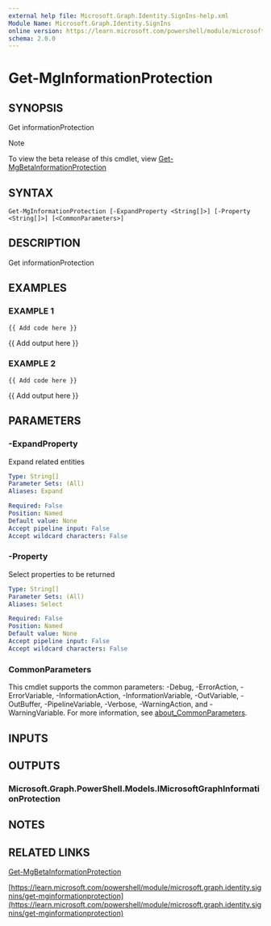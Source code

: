 ```yaml
---
external help file: Microsoft.Graph.Identity.SignIns-help.xml
Module Name: Microsoft.Graph.Identity.SignIns
online version: https://learn.microsoft.com/powershell/module/microsoft.graph.identity.signins/get-mginformationprotection
schema: 2.0.0
---
```


# Get-MgInformationProtection

## SYNOPSIS
Get informationProtection

> [!NOTE]
> To view the beta release of this cmdlet, view [Get-MgBetaInformationProtection](/powershell/module/Microsoft.Graph.Beta.Identity.SignIns/Get-MgBetaInformationProtection?view=graph-powershell-beta)

## SYNTAX

```
Get-MgInformationProtection [-ExpandProperty <String[]>] [-Property <String[]>] [<CommonParameters>]
```

## DESCRIPTION
Get informationProtection

## EXAMPLES

### EXAMPLE 1
```
{{ Add code here }}
```

{{ Add output here }}

### EXAMPLE 2
```
{{ Add code here }}
```

{{ Add output here }}

## PARAMETERS

### -ExpandProperty
Expand related entities

```yaml
Type: String[]
Parameter Sets: (All)
Aliases: Expand

Required: False
Position: Named
Default value: None
Accept pipeline input: False
Accept wildcard characters: False
```

### -Property
Select properties to be returned

```yaml
Type: String[]
Parameter Sets: (All)
Aliases: Select

Required: False
Position: Named
Default value: None
Accept pipeline input: False
Accept wildcard characters: False
```

### CommonParameters
This cmdlet supports the common parameters: -Debug, -ErrorAction, -ErrorVariable, -InformationAction, -InformationVariable, -OutVariable, -OutBuffer, -PipelineVariable, -Verbose, -WarningAction, and -WarningVariable. For more information, see [about_CommonParameters](http://go.microsoft.com/fwlink/?LinkID=113216).

## INPUTS

## OUTPUTS

### Microsoft.Graph.PowerShell.Models.IMicrosoftGraphInformationProtection
## NOTES

## RELATED LINKS
[Get-MgBetaInformationProtection](/powershell/module/Microsoft.Graph.Beta.Identity.SignIns/Get-MgBetaInformationProtection?view=graph-powershell-beta)

[https://learn.microsoft.com/powershell/module/microsoft.graph.identity.signins/get-mginformationprotection](https://learn.microsoft.com/powershell/module/microsoft.graph.identity.signins/get-mginformationprotection)


